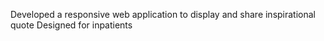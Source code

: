 Developed a responsive web application to display and share inspirational quote
Designed for inpatients 

